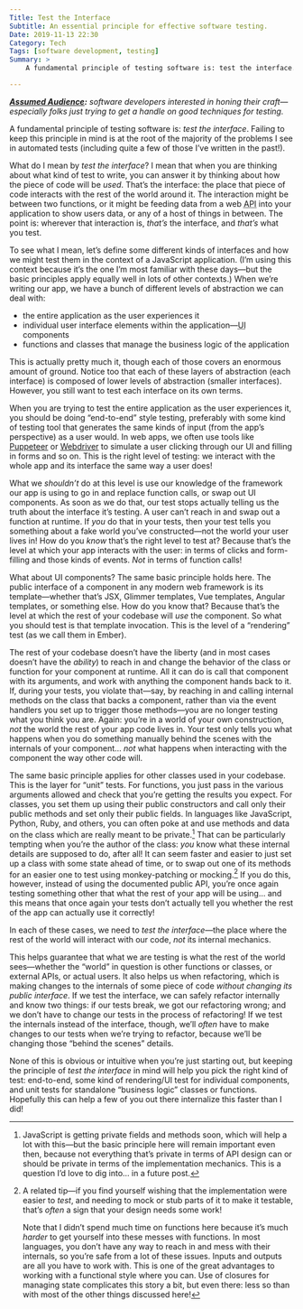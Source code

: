 ```yaml
---
Title: Test the Interface
Subtitle: An essential principle for effective software testing.
Date: 2019-11-13 22:30
Category: Tech
Tags: [software development, testing]
Summary: >
    A fundamental principle of testing software is: test the interface. If you test at the right level, it makes refactoring easy. If you test at the wrong level, you’re not even really testing what you think you are.

---
```


<i><b>[Assumed Audience][aa]:</b> software developers interested in honing their craft—especially folks just trying to get a handle on good techniques for testing.</i>

[aa]: https://v4.chriskrycho.com/2018/assumed-audiences.html

A fundamental principle of testing software is: <i>test the interface</i>. Failing to keep this principle in mind is at the root of the majority of the problems I see in automated tests (including quite a few of those I’ve written in the past!).

What do I mean by <i>test the interface</i>? I mean that when you are thinking about what kind of test to write, you can answer it by thinking about how the piece of code will be *used*. That’s the interface: the place that piece of code interacts with the rest of the world around it. The interaction might be between two functions, or it might be feeding data from a web <abbr title="application programming interface">API</abbr> into your application to show users data, or any of a host of things in between. The point is: wherever that interaction is, *that’s* the interface, and *that’s* what you test.

To see what I mean, let’s define some different kinds of interfaces and how we might test them in the context of a JavaScript application. (I’m using this context because it’s the one I’m most familiar with these days—but the basic principles apply equally well in lots of other contexts.) When we’re writing our app, we have a bunch of different levels of abstraction we can deal with:

- the entire application as the user experiences it
- individual user interface elements within the application—<abbr title="user interface">UI</abbr> components
- functions and classes that manage the business logic of the application

This is actually pretty much it, though each of those covers an enormous amount of ground. Notice too that each of these layers of abstraction (each interface) is composed of lower levels of abstraction (smaller interfaces). However, you still want to test each interface on its own terms.

When you are trying to test the entire application as the user experiences it, you should be doing “end-to-end” style testing, preferably with some kind of testing tool that generates the same kinds of input (from the app’s perspective) as a user would. In web apps, we often use tools like [Puppeteer] or [Webdriver] to simulate a user clicking through our <abbr>UI</abbr> and filling in forms and so on. This is the right level of testing: we interact with the whole app and its interface the same way a user does!

What we *shouldn’t* do at this level is use our knowledge of the framework our app is using to go in and replace function calls, or swap out <abbr>UI</abbr> components. As soon as we do that, our test stops actually telling us the truth about the interface it’s testing. A user can’t reach in and swap out a function at runtime. If *you* do that in your tests, then your test tells you something about a fake world you’ve constructed—not the world your user lives in! How do you *know* that’s the right level to test at? Because that’s the level at which your app interacts with the user: in terms of clicks and form-filling and those kinds of events. *Not* in terms of function calls!

What about <abbr>UI</abbr> components? The same basic principle holds here. The public interface of a component in any modern web framework is its template—whether that’s JSX, Glimmer templates, Vue templates, Angular templates, or something else. How do you know that? Because that’s the level at which the rest of your codebase will *use* the component. So what you should test is that template invocation. This is the level of a “rendering” test (as we call them in Ember).

The rest of your codebase doesn’t have the liberty (and in most cases doesn’t have the *ability*) to reach in and change the behavior of the class or function for your component at runtime. All it can do is call that component with its arguments, and work with anything the component hands back to it. If, during your tests, you violate that—say, by reaching in and calling internal methods on the class that backs a component, rather than via the event handlers you set up to trigger those methods—you are no longer testing what you think you are. Again: you’re in a world of your own construction, *not* the world the rest of your app code lives in. Your test only tells you what happens when you do something manually behind the scenes with the internals of your component… *not* what happens when interacting with the component the way other code will.

The same basic principle applies for other classes used in your codebase. This is the layer for “unit” tests. For functions, you just pass in the various arguments allowed and check that you’re getting the results you expect. For classes, you set them up using their public constructors and call only their public methods and set only their public fields. In languages like JavaScript, Python, Ruby, and others, you can often poke at and use methods and data on the class which are really meant to be private.[^private fields] That can be particularly tempting when you’re the author of the class: *you* know what these internal details are supposed to do, after all! It can seem faster and easier to just set up a class with some state ahead of time, or to swap out one of its methods for an easier one to test using monkey-patching or mocking.[^easier] If you do this, however, instead of using the documented public <abbr>API</abbr>, you’re once again testing something other that what the rest of your app will be using… and this means that once again your tests don’t actually tell you whether the rest of the app can actually use it correctly!

In each of these cases, we need to <i>test the interface</i>—the place where the rest of the world will interact with our code, *not* its internal mechanics.

This helps guarantee that what we are testing is what the rest of the world sees—whether the “world” in question is other functions or classes, or external <abbr>API</abbr>s, or actual users. It also helps us when refactoring, which is making changes to the internals of some piece of code *without changing its public interface*. If we test the interface, we can safely refactor internally and know two things: if our tests break, we got our refactoring wrong; and we don’t have to change our tests in the process of refactoring! If we test the internals instead of the interface, though, we’ll *often* have to make changes to our tests when we’re trying to refactor, because we’ll be changing those “behind the scenes” details.

None of this is obvious or intuitive when you’re just starting out, but keeping the principle of <i>test the interface</i> in mind will help you pick the right kind of test: end-to-end, some kind of rendering/<abbr>UI</abbr> test for individual components, and unit tests for standalone “business logic” classes or functions. Hopefully this can help a few of you out there internalize this faster than I did!


[Puppeteer]: https://developers.google.com/web/tools/puppeteer
[Webdriver]: https://www.seleniumhq.org/projects/webdriver/


[^private fields]: JavaScript is getting private fields and methods soon, which will help a lot with this—but the basic principle here will remain important even then, because not everything that’s private in terms of <abbr>API</abbr> design can or should be private in terms of the implementation mechanics. This is a question I’d love to dig into… in a future post.

[^easier]: A related tip—if you find yourself wishing that the implementation were easier to *test*, and needing to mock or stub parts of it to make it testable, that’s *often* a sign that your design needs some work!

    Note that I didn’t spend much time on functions here because it’s much *harder* to get yourself into these messes with functions. In most languages, you don’t have any way to reach in and mess with their internals, so you’re safe from a lot of these issues. Inputs and outputs are all you have to work with. This is one of the great advantages to working with a functional style where you can. Use of closures for managing state complicates this story a bit, but even there: less so than with most of the other things discussed here!